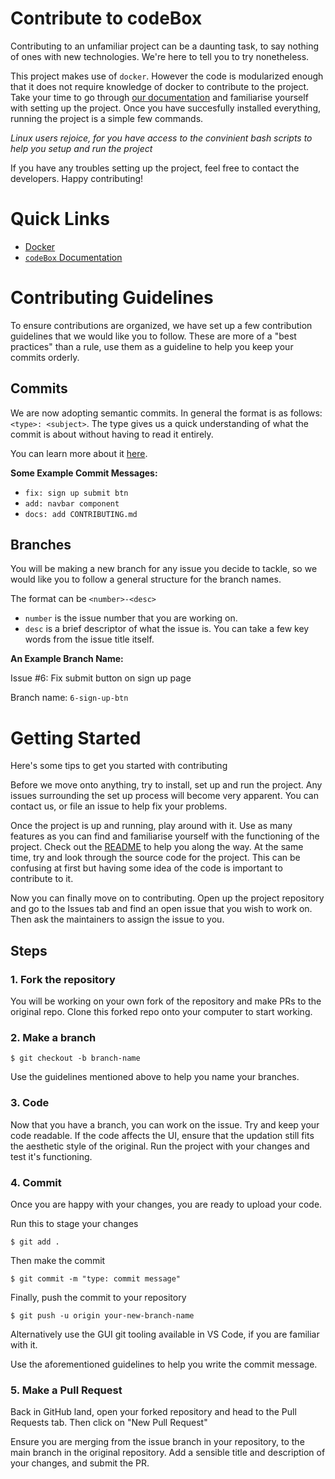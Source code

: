 # Contribute to codeBox

Contributing to an unfamiliar project can be a daunting task, to say nothing of ones with new technologies. We're here to tell you to try nonetheless.

This project makes use of `docker`. However the code is modularized enough that it does not require knowledge of docker to contribute to the project. Take your time to go through [our documentation](./docs/DOCS.md) and familiarise yourself with setting up the project. Once you have succesfully installed everything, running the project is a simple few commands.

_Linux users rejoice, for you have access to the convinient bash scripts to help you setup and run the project_

If you have any troubles setting up the project, feel free to contact the developers. Happy contributing!

# Quick Links

- [Docker](https://docs.docker.com/get-docker/)
- [`codeBox` Documentation](./docs/DOCS.md)

# Contributing Guidelines

To ensure contributions are organized, we have set up a few contribution guidelines that we would like you to follow. These are more of a "best practices" than a rule, use them as a guideline to help you keep your commits orderly.

## Commits

We are now adopting semantic commits. In general the format is as follows: `<type>: <subject>`. The type gives us a quick understanding of what the commit is about without having to read it entirely.

You can learn more about it [here](https://gist.github.com/joshbuchea/6f47e86d2510bce28f8e7f42ae84c716).

**Some Example Commit Messages:**

- `fix: sign up submit btn`
- `add: navbar component`
- `docs: add CONTRIBUTING.md`

## Branches

You will be making a new branch for any issue you decide to tackle, so we would like you to follow a general structure for the branch names.

The format can be `<number>-<desc>`

- `number` is the issue number that you are working on.
- `desc` is a brief descriptor of what the issue is. You can take a few key words from the issue title itself.

**An Example Branch Name:**

Issue #6: Fix submit button on sign up page

Branch name: `6-sign-up-btn`

# Getting Started

Here's some tips to get you started with contributing

Before we move onto anything, try to install, set up and run the project. Any issues surrounding the set up process will become very apparent. You can contact us, or file an issue to help fix your problems.

Once the project is up and running, play around with it. Use as many features as you can find and familiarise yourself with the functioning of the project. Check out the [README](./README.md) to help you along the way. At the same time, try and look through the source code for the project. This can be confusing at first but having some idea of the code is important to contribute to it.

Now you can finally move on to contributing. Open up the project repository and go to the Issues tab and find an open issue that you wish to work on. Then ask the maintainers to assign the issue to you.

## Steps

### 1. Fork the repository

You will be working on your own fork of the repository and make PRs to the original repo. Clone this forked repo onto your computer to start working.

### 2. Make a branch

```
$ git checkout -b branch-name
```

Use the guidelines mentioned above to help you name your branches.

### 3. Code

Now that you have a branch, you can work on the issue. Try and keep your code readable. If the code affects the UI, ensure that the updation still fits the aesthetic style of the original. Run the project with your changes and test it's functioning.

### 4. Commit

Once you are happy with your changes, you are ready to upload your code.

Run this to stage your changes

```
$ git add .
```

Then make the commit

```
$ git commit -m "type: commit message"
```

Finally, push the commit to your repository

```
$ git push -u origin your-new-branch-name
```

Alternatively use the GUI git tooling available in VS Code, if you are familiar with it.

Use the aforementioned guidelines to help you write the commit message.

### 5. Make a Pull Request

Back in GitHub land, open your forked repository and head to the Pull Requests tab. Then click on "New Pull Request"

Ensure you are merging from the issue branch in your repository, to the main branch in the original repository. Add a sensible title and description of your changes, and submit the PR.
